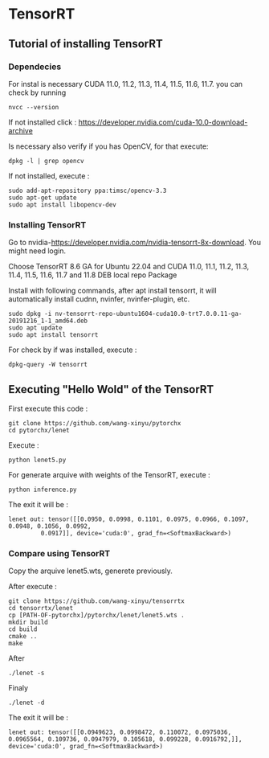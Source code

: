 # TensorRT
## Tutorial of installing TensorRT

### Dependecies
For instal is necessary CUDA  11.0, 11.2, 11.3, 11.4, 11.5, 11.6, 11.7. 
you can check by running
```
nvcc --version
```
If not installed click : https://developer.nvidia.com/cuda-10.0-download-archive

Is necessary also verify if you has
OpenCV, for that execute:

```
dpkg -l | grep opencv
```
If not installed, execute : 
```
sudo add-apt-repository ppa:timsc/opencv-3.3
sudo apt-get update
sudo apt install libopencv-dev
```
### Installing TensorRT

Go to nvidia-https://developer.nvidia.com/nvidia-tensorrt-8x-download. You might need login.

Choose TensorRT 8.6 GA for Ubuntu 22.04 and CUDA 11.0, 11.1, 11.2, 11.3, 11.4, 11.5, 11.6, 11.7 and 11.8 DEB local repo Package

Install with following commands, after apt install tensorrt, it will automatically install cudnn, nvinfer, nvinfer-plugin, etc.
```
sudo dpkg -i nv-tensorrt-repo-ubuntu1604-cuda10.0-trt7.0.0.11-ga-20191216_1-1_amd64.deb
sudo apt update
sudo apt install tensorrt
```
For check by if was installed, execute :
```
dpkg-query -W tensorrt
```

## Executing "Hello Wold" of the TensorRT

First execute this code :

```
git clone https://github.com/wang-xinyu/pytorchx
cd pytorchx/lenet
```
Execute : 
```
python lenet5.py
```
For generate arquive with weights of the TensorRT, execute :

```
python inference.py
```
The exit it will be : 

```
lenet out: tensor([[0.0950, 0.0998, 0.1101, 0.0975, 0.0966, 0.1097, 0.0948, 0.1056, 0.0992,
         0.0917]], device='cuda:0', grad_fn=<SoftmaxBackward>) 
```
### Compare using TensorRT

Copy  the arquive lenet5.wts, generete previously.

 After execute :
```
git clone https://github.com/wang-xinyu/tensorrtx
cd tensorrtx/lenet
cp [PATH-OF-pytorchx]/pytorchx/lenet/lenet5.wts .
mkdir build
cd build
cmake ..
make
```

After 
```
./lenet -s
```

Finaly

```
./lenet -d
```
The exit it will be : 

```
lenet out: tensor([[0.0949623, 0.0998472, 0.110072, 0.0975036, 0.0965564, 0.109736, 0.0947979, 0.105618, 0.099228, 0.0916792,]], device='cuda:0', grad_fn=<SoftmaxBackward>) 
```
